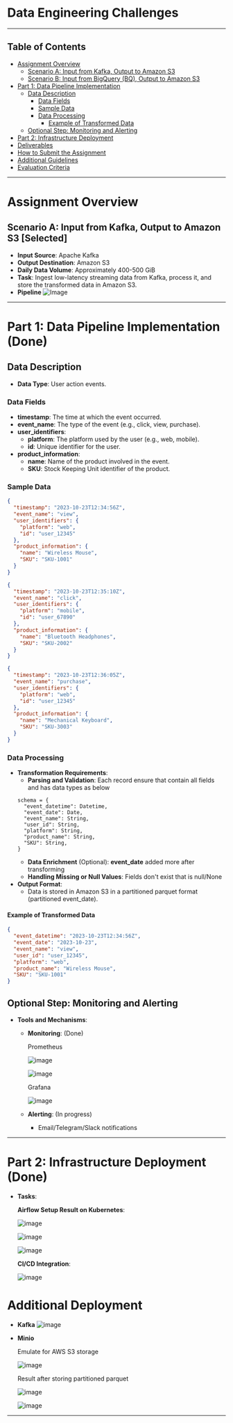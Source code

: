 # Data Engineering Challenges

---

## Table of Contents

- [Assignment Overview](#assignment-overview)
  - [Scenario A: Input from Kafka, Output to Amazon S3](#scenario-a-input-from-kafka-output-to-amazon-s3)
  - [Scenario B: Input from BigQuery (BQ), Output to Amazon S3](#scenario-b-input-from-bigquery-bq-output-to-amazon-s3)
- [Part 1: Data Pipeline Implementation](#part-1-data-pipeline-implementation)
  - [Data Description](#data-description)
    - [Data Fields](#data-fields)
    - [Sample Data](#sample-data)
    - [Data Processing](#data-processing)
      - [Example of Transformed Data](#example-of-transformed-data)
  - [Optional Step: Monitoring and Alerting](#optional-step-monitoring-and-alerting)
- [Part 2: Infrastructure Deployment](#part-2-infrastructure-deployment)
- [Deliverables](#deliverables)
- [How to Submit the Assignment](#how-to-submit-the-assignment)
- [Additional Guidelines](#additional-guidelines)
- [Evaluation Criteria](#evaluation-criteria)

---

# Assignment Overview

## Scenario A: Input from Kafka, Output to Amazon S3 [Selected]

- **Input Source**: Apache Kafka
- **Output Destination**: Amazon S3
- **Daily Data Volume**: Approximately 400-500 GiB
- **Task**: Ingest low-latency streaming data from Kafka, process it, and store the transformed data in Amazon S3.
- **Pipeline**
![Image](images/pipeline.png)


---

# Part 1: Data Pipeline Implementation (Done)

## Data Description

- **Data Type**: User action events.

### Data Fields

- **timestamp**: The time at which the event occurred.
- **event_name**: The type of the event (e.g., click, view, purchase).
- **user_identifiers**:
  - **platform**: The platform used by the user (e.g., web, mobile).
  - **id**: Unique identifier for the user.
- **product_information**:
  - **name**: Name of the product involved in the event.
  - **SKU**: Stock Keeping Unit identifier of the product.

### Sample Data

```json
{
  "timestamp": "2023-10-23T12:34:56Z",
  "event_name": "view",
  "user_identifiers": {
    "platform": "web",
    "id": "user_12345"
  },
  "product_information": {
    "name": "Wireless Mouse",
    "SKU": "SKU-1001"
  }
}
```

```json
{
  "timestamp": "2023-10-23T12:35:10Z",
  "event_name": "click",
  "user_identifiers": {
    "platform": "mobile",
    "id": "user_67890"
  },
  "product_information": {
    "name": "Bluetooth Headphones",
    "SKU": "SKU-2002"
  }
}
```

```json
{
  "timestamp": "2023-10-23T12:36:05Z",
  "event_name": "purchase",
  "user_identifiers": {
    "platform": "web",
    "id": "user_12345"
  },
  "product_information": {
    "name": "Mechanical Keyboard",
    "SKU": "SKU-3003"
  }
}
```

### Data Processing

- **Transformation Requirements**:
  - **Parsing and Validation**: Each record ensure that contain all fields and has data types as below
  ```
  schema = {
    "event_datetime": Datetime,
    "event_date": Date,
    "event_name": String,
    "user_id": String,
    "platform": String,
    "product_name": String,
    "SKU": String,
  }
  ``` 
  - **Data Enrichment** (Optional): **event_date** added more after transforming 
  - **Handling Missing or Null Values**: Fields don't exist that is null/None
- **Output Format**:
  - Data is stored in Amazon S3 in a partitioned parquet format (partitioned event_date).

#### Example of Transformed Data

```json
{
  "event_datetime": "2023-10-23T12:34:56Z",
  "event_date": "2023-10-23",
  "event_name": "view",
  "user_id": "user_12345",
  "platform": "web",
  "product_name": "Wireless Mouse",
  "SKU": "SKU-1001"
}
```

## Optional Step: Monitoring and Alerting 

- **Tools and Mechanisms**: 
  - **Monitoring**: (Done)

    Prometheus 

    ![image](images/prometheus.png)

    ![image](images/prometheus_graph.png)
    
    Grafana

    ![image](images/grafana_graph.png)


  - **Alerting**: (In progress)
    - Email/Telegram/Slack notifications
---

# Part 2: Infrastructure Deployment (Done)

- **Tasks**:

  **Airflow Setup Result on Kubernetes**: 

  ![image](images/airflow_k8s.png)

  ![image](images/airflow_web.png)

  ![image](images/airflow_dtl.png)
  
  **CI/CD Integration**:

  ![image](images/git_sync.gif)

  
# Additional Deployment
- **Kafka**
  ![image](images/kafka.png)

- **Minio**

  Emulate for AWS S3 storage

  ![image](images/minio.png)

  Result after storing partitioned parquet

  ![image](images/minio_web.png)

  ![image](images/minio_dtl.png)

---
